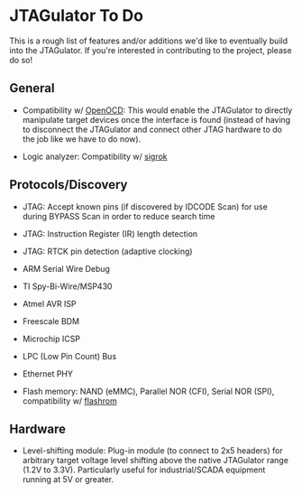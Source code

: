 JTAGulator To Do
================

This is a rough list of features and/or additions we'd like to eventually build into the JTAGulator. If you're interested in contributing to the project, please do so!


General
-------

* Compatibility w/ [OpenOCD][0]: This would enable the JTAGulator to directly manipulate target devices once the interface is found (instead of having to disconnect the JTAGulator and connect other JTAG hardware to do the job like we have to do now). 

* Logic analyzer: Compatibility w/ [sigrok][1]


Protocols/Discovery
-------------------

* JTAG: Accept known pins (if discovered by IDCODE Scan) for use during BYPASS Scan in order to reduce search time

* JTAG: Instruction Register (IR) length detection

* JTAG: RTCK pin detection (adaptive clocking)

* ARM Serial Wire Debug

* TI Spy-Bi-Wire/MSP430

* Atmel AVR ISP

* Freescale BDM

* Microchip ICSP

* LPC (Low Pin Count) Bus

* Ethernet PHY

* Flash memory: NAND (eMMC), Parallel NOR (CFI), Serial NOR (SPI), compatibility w/ [flashrom][2] 


Hardware
--------

* Level-shifting module: Plug-in module (to connect to 2x5 headers) for arbitrary target voltage level shifting above the native JTAGulator range (1.2V to 3.3V). Particularly useful for industrial/SCADA equipment running at 5V or greater.


[0]: http://openocd.sourceforge.net
[1]: http://sigrok.org
[2]: http://flashrom.org
